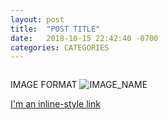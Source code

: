 ```yaml
---
layout: post
title:  "POST TITLE"
date:   2018-10-15 22:42:40 -0700
categories: CATEGORIES
---
```


```console

```

IMAGE FORMAT
![IMAGE_NAME](/assets/IMAGE_DIRECTORY/IMAGE_NAME.EXTENSION)

[I'm an inline-style link](https://www.google.com)
